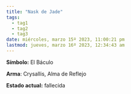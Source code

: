 ```yaml
---
title: "Nask de Jade"
tags:
  - tag1
  - tag2
  - tag3
date: miércoles, marzo 15º 2023, 11:00:21 pm
lastmod: jueves, marzo 16º 2023, 12:34:43 am
---
```


**Símbolo:** El Báculo

**Arma**: Crysallis, Alma de Reflejo

**Estado actual:** fallecida